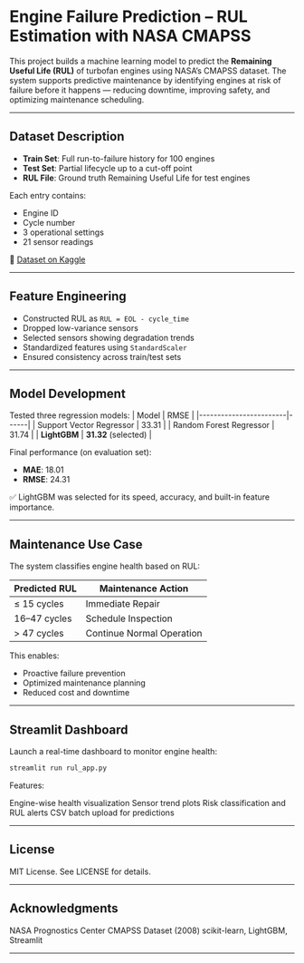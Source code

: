 # Engine Failure Prediction – RUL Estimation with NASA CMAPSS

This project builds a machine learning model to predict the **Remaining Useful Life (RUL)** of turbofan engines using NASA’s CMAPSS dataset. The system supports predictive maintenance by identifying engines at risk of failure before it happens — reducing downtime, improving safety, and optimizing maintenance scheduling.

---

## Dataset Description

- **Train Set**: Full run-to-failure history for 100 engines
- **Test Set**: Partial lifecycle up to a cut-off point
- **RUL File**: Ground truth Remaining Useful Life for test engines

Each entry contains:
- Engine ID
- Cycle number
- 3 operational settings
- 21 sensor readings

📎 [Dataset on Kaggle](https://www.kaggle.com/datasets/behrad3d/nasa-cmaps)

---

## Feature Engineering

- Constructed RUL as `RUL = EOL - cycle_time`
- Dropped low-variance sensors
- Selected sensors showing degradation trends
- Standardized features using `StandardScaler`
- Ensured consistency across train/test sets

---

## Model Development

Tested three regression models:
| Model                  | RMSE |
|------------------------|------|
| Support Vector Regressor | 33.31 |
| Random Forest Regressor  | 31.74 |
| **LightGBM**              | **31.32** (selected) |

Final performance (on evaluation set):
- **MAE**: 18.01  
- **RMSE**: 24.31  

✅ LightGBM was selected for its speed, accuracy, and built-in feature importance.

---

## Maintenance Use Case

The system classifies engine health based on RUL:

| Predicted RUL  | Maintenance Action       |
|----------------|--------------------------|
| ≤ 15 cycles    | Immediate Repair         |
| 16–47 cycles   | Schedule Inspection      |
| > 47 cycles    | Continue Normal Operation|

This enables:
- Proactive failure prevention  
- Optimized maintenance planning  
- Reduced cost and downtime

---

## Streamlit Dashboard

Launch a real-time dashboard to monitor engine health:

```bash
streamlit run rul_app.py
```

Features:

Engine-wise health visualization
Sensor trend plots
Risk classification and RUL alerts
CSV batch upload for predictions

---

## License

MIT License. See LICENSE for details.

---

## Acknowledgments

NASA Prognostics Center
CMAPSS Dataset (2008)
scikit-learn, LightGBM, Streamlit

---
